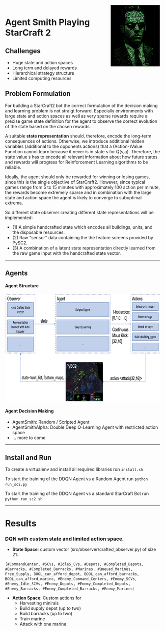 <img align="right" src="https://github.com/LeRyc/SC2-Game-AI/blob/master/docs/img/agent_smith.png" height="200">

# Agent Smith Playing StarCraft 2


## Challenges
* Huge state and action spaces
* Long term and delayed rewards
* Hierarchical strategy structure
* Limited computing resources

## Problem Formulation
For building a StarCraft2 bot the correct formulation of the decision making and learning problem is not straigt forward. Especially environments with large state and action spaces as well as very sparse rewards require a precise game state definition for the agent to observe the correct evolution of the state based on the chosen rewards.  

A suitable __state representation__ should, therefore, encode the long-term consequences of actions. Otherwise, we introduce additional hidden variables (additional to the opponents actions) that a (Action-)Value Function cannot learn because it never is in state s for Q(s,a). 
Therefore, the state value s has to encode all relevant information about how future states and rewards will progress for Reinforcement Learning algorithms to be reliable.

Ideally, the agent should only be rewarded for winning or losing games, since this is the single objective of StarCraft2. However, since typical games range from 5 to 15 minutes with approximately 100 action per minute, the rewards become extremely sparse and in combination with the large state and action space the agent is likely to converge to suboptimal extrema.

So different state observer creating different state representations will be implemented:
* (1) A simple handcrafted state which encodes all buildings, units, and the disposable resources.
* (2) Raw "sensor" data containing the the feature screens provided by PySC2.
* (3) A combination of a latent state representation directly learned from the raw game input with the handcrafted state vector.

---

## Agents

#### Agent Structure
<img src="https://github.com/LeRyc/SC2-Game-AI/blob/master/docs/img/general_structure.png" height="350">


#### Agent Decision Making
* AgentSmith: Random / Scripted Agent
* AgentSmithAlpha: Double Deep Q-Learning Agent with restricted action space
* ... more to come

---

## Install and Run
To create a virtualenv and install all required libraries run ```install.sh```

To start the training of the DDQN Agent vs a Random Agent run ```python run_sc2.py```

To start the training of the DDQN Agent vs a standard StarCraft Bot run ```python run_sc2.sh```

---

# Results
### DQN with custom state and limited action space.
* __State Space__: custom vector (src/observer/crafted_observer.py) of size 21. 
```
[#CommandCenter, #SCVs, #IdleS_CVs, #Depots, #Completed_Depots, #Barracks, #Completed_Barracks, #Marines, #Queued_Marines, Free_Supply, BOOL_can_afford_depot, BOOL_can_afford_barracks, BOOL_can_afford_marine, #Enemy_Command_Centers, #Enemy_SCVs, #Enemy_Idle_SCVs, #Enemy_Depots, #Enemy_Completed_Depots, #Enemy_Barracks, #Enemy_Completed_Barracks, #Enemy_Marines]
```
* __Action Space__: Custom actions for 
	* Harvesting minirals
	* Build supply depot (up to two)
	* Build barracks (up to two)
	* Train marine
	* Attack with one marine
